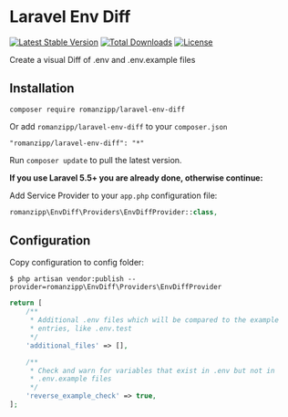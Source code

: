 # Laravel Env Diff

[![Latest Stable Version](https://poser.pugx.org/romanzipp/laravel-env-diff/version)](https://packagist.org/packages/romanzipp/laravel-env-diff)
[![Total Downloads](https://poser.pugx.org/romanzipp/laravel-env-diff/downloads)](https://packagist.org/packages/romanzipp/laravel-env-diff)
[![License](https://poser.pugx.org/romanzipp/laravel-env-diff/license)](https://packagist.org/packages/romanzipp/laravel-env-diff)

Create a visual Diff of .env and .env.example files

## Installation

```
composer require romanzipp/laravel-env-diff
```

Or add `romanzipp/laravel-env-diff` to your `composer.json`

```
"romanzipp/laravel-env-diff": "*"
```

Run `composer update` to pull the latest version.

**If you use Laravel 5.5+ you are already done, otherwise continue:**

Add Service Provider to your `app.php` configuration file:

```php
romanzipp\EnvDiff\Providers\EnvDiffProvider::class,
```

## Configuration

Copy configuration to config folder:

```
$ php artisan vendor:publish --provider=romanzipp\EnvDiff\Providers\EnvDiffProvider
```

```php
return [
    /**
     * Additional .env files which will be compared to the example
     * entries, like .env.test
     */
    'additional_files' => [],

    /**
     * Check and warn for variables that exist in .env but not in
     * .env.example files
     */
    'reverse_example_check' => true,
];
```
